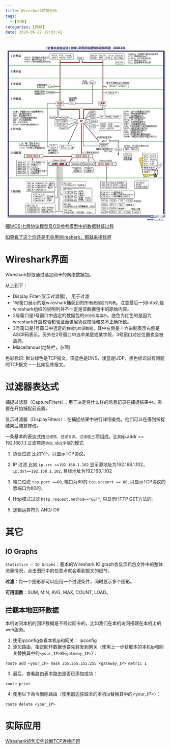 ```yaml
---
title: Wireshark网络分析
tags:
  - [网络]
categories: [网络]
date: 2020-06-27 19:03:41
---
```

<font face="微软雅黑"> </font>
<center> </center>

<!-- more -->

![网络通信协议结构图](../images/OSI.jpg)
[细说OSI七层协议模型及OSI参考模型中的数据封装过程](https://www.zhoulujun.cn/html/theory/ComputerScienceTechnology/network/2016_0316_7709.html)


[如果看了这个你还是不会用Wireshark，那就来找我吧](https://www.dell.com/community/%E5%85%A5%E9%97%A8%E7%BA%A7%E5%92%8C%E4%B8%AD%E7%AB%AF/%E5%A6%82%E6%9E%9C%E7%9C%8B%E4%BA%86%E8%BF%99%E4%B8%AA%E4%BD%A0%E8%BF%98%E6%98%AF%E4%B8%8D%E4%BC%9A%E7%94%A8Wireshark-%E9%82%A3%E5%B0%B1%E6%9D%A5%E6%89%BE%E6%88%91%E5%90%A7-8%E6%9C%886%E6%97%A5%E5%AE%8C%E7%BB%93/m-p/7007033)


# Wireshark界面
Wireshark抓取通过选定网卡的网络数据包。

从上到下：
- Display Filter(显示过滤器)， 用于过滤
- 1号窗口展示的是wireshark捕获到的所有`数据包的列表`。注意最后一列Info列是wireshark组织的说明列并不一定是该数据包中的原始内容。
- 2号窗口是1号窗口中选定的数据包的`分协议层展示`。底色为红色的是因为wireshark开启校验和验证而该层协议校验和又不正确所致。
- 3号窗口是1号窗口中选定的`数据包的源数据`，其中左侧是十六进制表示右侧是ASCII码表示。另外在2号窗口中选中某层或某字段，3号窗口对应位置也会被高亮。
- Miscellanous(地址栏，杂项)

色彩标识:
默认绿色是TCP报文，深蓝色是DNS，浅蓝是UDP，黑色标识出有问题的TCP报文——比如乱序报文。

# 过滤器表达式
捕捉过滤器（CaptureFilters）：用于决定将什么样的信息记录在捕捉结果中。需要在开始捕捉前设置。

显示过滤器（DisplayFilters）：在捕捉结果中进行详细查找。他们可以在得到捕捉结果后随意修改。


一条基本的表达式由`过滤项、过滤关系、过滤值`三项组成。比如ip.addr == 192.168.1.1
过滤项是`协议.协议字段`的模式

1. 协议过滤
比如`TCP`，只显示TCP协议。

2. IP 过滤
比如 `ip.src ==192.168.1.102` 显示源地址为192.168.1.102，
`ip.dst==192.168.1.102`, 目标地址为192.168.1.102

3. 端口过滤
`tcp.port ==80`, 端口为80的
`tcp.srcport == 80`, 只显示TCP协议的愿端口为80的。

4. Http模式过滤
`http.request.method=="GET"`, 只显示HTTP GET方法的。

5. 逻辑运算符为 AND/ OR



# 其它

## IO Graphs
`Statistics – IO Graphs`：基本的Wireshark IO graph会显示抓包文件中的整体流量情况，点击图形中的任意点就会看到报文的细节。

**过滤**：每一个图形都可以应用一个过滤条件，同时显示多个图形。

**可用函数**：SUM, MIN, AVG, MAX, COUNT, LOAD。

## 拦截本地回环数据
本机访问本机的回环数据是不经过网卡的，比如我们在本机访问搭建在本机上的web服务。
1. 使用ipconfig查看本机ip和网关：
ipconfig
2. 添加路由，指定回环数据也要先转发到网关（使用上一步获取本的本机ip和网关替换其中的`<your_IP>和<gateway_IP>`）：
```
route add <your_IP> mask 255.255.255.255 <gateway_IP> metric 1
```
3. 最后，查看路由表中路由是否已添加成功：
```
route print

```
4. 使用以下命令删除路由（使用前边获取本的本机ip替换其中的<your_IP>）：
```
route delete <your_IP>
```

# 实际应用
[Wireshark抓包实例诊断TCP连接问题](https://wizardforcel.gitbooks.io/network-basic/22.html)

